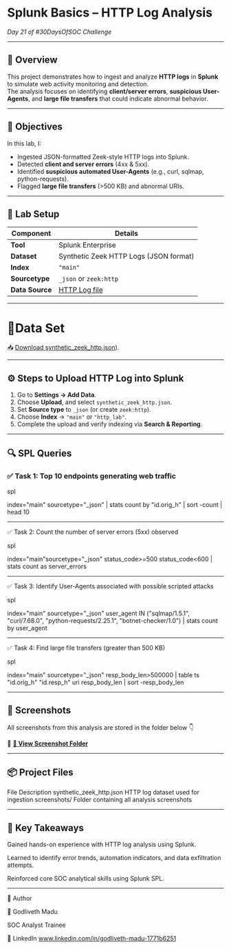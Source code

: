 # Splunk Basics – HTTP Log Analysis  
*Day 21 of  #30DaysOfSOC Challenge*

---

## 📘 Overview  

This project demonstrates how to ingest and analyze **HTTP logs** in **Splunk** to simulate web activity monitoring and detection.  
The analysis focuses on identifying **client/server errors**, **suspicious User-Agents**, and **large file transfers** that could indicate abnormal behavior.

---

## 🎯 Objectives  

In this lab, I:  
- Ingested JSON-formatted Zeek-style HTTP logs into Splunk.  
- Detected **client and server errors** (4xx & 5xx).  
- Identified **suspicious automated User-Agents** (e.g., curl, sqlmap, python-requests).  
- Flagged **large file transfers** (>500 KB) and abnormal URIs.

---

## 🧰 Lab Setup  

| Component | Details |
|------------|----------|
| **Tool** | Splunk Enterprise |
| **Dataset** | Synthetic Zeek HTTP Logs (JSON format) |
| **Index** | `"main"`|
| **Sourcetype** | `_json` or `zeek:http` |
| **Data Source** | [HTTP Log file](https://raw.githubusercontent.com/0xrajneesh/30-Days-SOC-Challenge-Beginner/refs/heads/main/http_logs.json) |

---
# 📂Data Set

📥 [Download synthetic_zeek_http.json](./synthetic_zeek_http.json)).

---

## ⚙️ Steps to Upload HTTP Log into Splunk  

1. Go to **Settings → Add Data**.  
2. Choose **Upload**, and select `synthetic_zeek_http.json`.  
3. Set **Source type** to `_json` (or create `zeek:http`).  
4. Choose **Index** → `"main"` or  `"http_lab"`.  
5. Complete the upload and verify indexing via **Search & Reporting**.


---

## 🔍 SPL Queries  

### ✅ Task 1: Top 10 endpoints generating web traffic  

spl                                                    

index="main" sourcetype="_json"
| stats count by "id.orig_h"
| sort -count
| head 10

---

✅ Task 2: Count the number of server errors (5xx) observed

spl

index="main"sourcetype="_json" status_code>=500 status_code<600
| stats count as server_errors

---

✅ Task 3: Identify User-Agents associated with possible scripted attacks

spl

index="main" sourcetype="_json" user_agent IN ("sqlmap/1.5.1", "curl/7.68.0", "python-requests/2.25.1", "botnet-checker/1.0")
| stats count by user_agent


---

✅ Task 4: Find large file transfers (greater than 500 KB)

spl

index="main" sourcetype="_json" resp_body_len>500000
| table ts "id.orig_h" "id.resp_h" uri resp_body_len
| sort -resp_body_len

---

## 📸 Screenshots
All screenshots from this analysis are stored in the folder below 👇


📸 **[🔗 View Screenshot Folder](./screenshots)**

---

## 📦 Project Files
File	Description
synthetic_zeek_http.json	HTTP log dataset used for ingestion
screenshots/	Folder containing all analysis screenshots


---

## 🧠 Key Takeaways
Gained hands-on experience with HTTP log analysis using Splunk.

Learned to identify error trends, automation indicators, and data exfiltration attempts.

Reinforced core SOC analytical skills using Splunk SPL.









---


🧩 Author

👤 Godliveth Madu

SOC Analyst Trainee 

🔗 LinkedIn
www.linkedin.com/in/godliveth-madu-1771b6251
